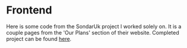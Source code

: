 # Frontend

Here is some code from the SondarUk project I worked solely on. 
It is a couple pages from the 'Our Plans' section of their website. 
Completed project can be found [here](https://sondaruk.com).
